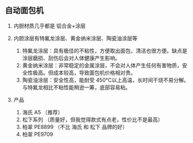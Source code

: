 ## 自动面包机
1. 内胆材质几乎都是 铝合金+涂层
2. 内胆涂层有特氟龙涂层、黄金纳米涂层、陶瓷油涂层等
    1. 特氟龙涂层：具有极佳的不粘性，方便取出面包，清洁也很方便。缺点是涂层磨损、刮伤后会对人体健康产生影响。
    2. 黄金纳米涂层：非常稳定的金属涂层，不会对人体产生任何有害物质，安全性极高。但成本较高，导致面包机价格相对贵。
    3. 陶瓷油涂层：安全性高，能耐受 450℃以上高温，长时间干烧不易分解。与特氟龙相比不粘性能稍逊一筹，底部容易粘。

3. 产品
    1. 海氏 A5 （推荐）
    2. 松下系列 （质量好，但我觉得款式有点老，性价比不是最高）
    3. 柏翠 PE8899 （不比 海氏 和 松下 品牌的好）
    4. 柏翠 PE9709